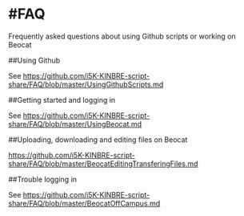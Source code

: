 #FAQ
===

Frequently asked questions about using Github scripts or working on Beocat

##Using Github

See https://github.com/i5K-KINBRE-script-share/FAQ/blob/master/UsingGithubScripts.md

##Getting started and logging in

See https://github.com/i5K-KINBRE-script-share/FAQ/blob/master/UsingBeocat.md

##Uploading, downloading and editing files on Beocat

https://github.com/i5K-KINBRE-script-share/FAQ/blob/master/BeocatEditingTransferingFiles.md

##Trouble logging in

See https://github.com/i5K-KINBRE-script-share/FAQ/blob/master/BeocatOffCampus.md

